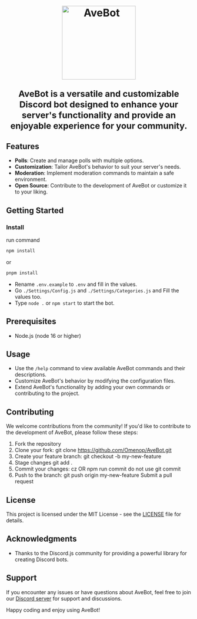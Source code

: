<h1 align="center">
  <br>
  <a href="https://github.com/NoBody-UU/AveBot-BETA"><img src="https://cdn.discordapp.com/avatars/1102681251137200188/537e957df7dfdeab6c714de4319bdde4.webp?size=4096" height="200" alt="AveBot"></a>
  <p style="font-size: smaller;">AveBot is a versatile and customizable Discord bot designed to enhance your server's functionality and provide an enjoyable experience for your community.</p>
</h1>

## Features

- **Polls**: Create and manage polls with multiple options.
- **Customization**: Tailor AveBot's behavior to suit your server's needs.
- **Moderation**: Implement moderation commands to maintain a safe environment.
- **Open Source**: Contribute to the development of AveBot or customize it to your liking.

## Getting Started

### Install
run command
```bash
npm install
```
or
```bash
pnpm install
```

- Rename `.env.example` to `.env` and fill in the values.
- Go `./Settings/Config.js` and `./Settings/Categories.js` and Fill the values too.
- Type `node .` or `npm start` to start the bot.

## Prerequisites

- Node.js (node 16 or higher)

## Usage

- Use the `/help` command to view available AveBot commands and their descriptions.
- Customize AveBot's behavior by modifying the configuration files.
- Extend AveBot's functionality by adding your own commands or contributing to the project.

## Contributing

We welcome contributions from the community! If you'd like to contribute to the development of AveBot, please follow these steps:

1. Fork the repository
2. Clone your fork: git clone https://github.com/Omenop/AveBot.git
3. Create your feature branch: git checkout -b my-new-feature
4. Stage changes git add .
5. Commit your changes: cz OR npm run commit do not use git commit
6. Push to the branch: git push origin my-new-feature
Submit a pull request

## License

This project is licensed under the MIT License - see the [LICENSE](LICENCE) file for details.

## Acknowledgments

- Thanks to the Discord.js community for providing a powerful library for creating Discord bots.

## Support

If you encounter any issues or have questions about AveBot, feel free to join our [Discord server](https://discord.gg/xgRyES3UM7) for support and discussions.

Happy coding and enjoy using AveBot!